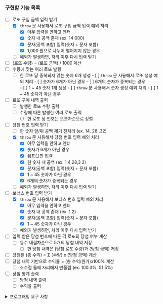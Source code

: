 ### 구현할 기능 목록

- [ ] 로또 구입 금액 입력 받기
  - [x] `throw` 문 사용해서 로또 구입 금액 입력 예외 처리
    - [x] 아무 입력을 안하고 엔터
    - [x] 숫자 내 공백 존재 (ex. 14 000)
    - [x] 문자(공백 포함) 입력(숫자 + 문자 포함)
    - [x] 1,000 원으로 나누어 떨어지지 않는 경우
  - [ ] 예외가 발생하면, 처리 이후 다시 입력 받기
- [ ] (로또 수량) = (로또 금액) / 1000 계산
- [ ] 수량에 맞는 여러 로또 발행
  - [ ] 한 로또 당 중복되지 않는 숫자 6개 생성
		- [ ] `throw` 문 사용해서 로또 생성 예외 처리
			- [ ] 숫자가 6개가 아닌 경우
			- [ ] 6개의 숫자가 중복되는 경우		
		- [ ] 1 ~ 45 숫자 1개 생성
			- [ ] `throw` 문 사용해서 숫자 생성 예외 처리
				- [ ] 1 ~ 45 숫자가 아닌 경우		
- [ ] 로또 구매 내역 출력
  - [ ] 발행한 로또 수량 출력
  - [ ] 수량에 따른 발행한 여러 로또 출력
    - [ ] 한 로또 당 번호는 오름차순으로 정렬
- [ ] 당첨 번호 입력 받기
  - [ ] 한 숫자 앞/뒤 공백 제거 전처리 (ex. 14, 28 ,32)
  - [x] `throw` 문 사용해서 당첨 번호 입력 예외 처리
    - [x] 아무 입력을 안하고 엔터
    - [x] 숫자가 6개가 아닌 경우
    - [x] 쉼표(,)만 입력
    - [x] 한 숫자 내 공백 (ex. 1 4,28,3 2)
    - [x] 문자(공백 포함) 입력(숫자 + 문자 포함)
    - [x] 1 ~ 45 숫자가 아닌 경우
    - [x] 6개의 숫자가 중복되는 경우
  - [ ] 예외가 발생하면, 처리 이후 다시 입력 받기
- [ ] 보너스 번호 입력 받기
  - [x] `throw` 문 사용해서 보너스 번호 입력 예외 처리
    - [x] 아무 입력을 안하고 엔터
    - [x] 숫자 내 공백 존재 (ex. 1 2)
    - [x] 문자(공백 포함) 입력(숫자 + 문자 포함)
    - [x] 1 ~ 45 숫자가 아닌 경우
  - [ ] 예외가 발생하면, 처리 이후 다시 입력 받기
- [ ] 입력 받은 당첨 번호에 따른 각 로또의 당첨 여부 계산
	- [ ] 등수 내림차순으로 5개의 당첨 내역 저장
		- [ ] 한 당첨 내역은 (당첨 로또 수량)과 (당첨 금액) 저장
- [ ] 당첨된 (총 수익) = Σ (수량) x (당첨 금액) 계산
- [ ] 당첨 내역 기반으로 수익률 = (총 수익/원가)x100% 계산
  - [ ] 소수점 둘째 자리에서 반올림 (ex. 100.0%, 51.5%)
- [ ] 당첨 통계 출력
  - [ ] 당첨 내역 출력
  - [ ] 수익률 출력

<details>
  <summary> 프로그래밍 요구 사항 </summary>
  <div markdown="1">

- Node.js 버전 18.17.1 이상 설치
- ESLint, Prettier 설정
  - Airbnb 자바스크립트 스타일 가이드 컨벤션 지키기
- `package.json`을 변경 X
  - 깃허브에는 ESLint 설정 반영 X
- `@woowacourse/mission-utils` 를 import 하여 API 사용
  - `Random.pickUniqueNumbersInRange()` 를 이용하여 랜덤 숫자 생성
  - `Console.readLineAsync`, `Console.print` 를 활용하여 입/출력
- 프로그램 종료 시 `process.exit()`를 호출 X
- 파일, 패키지 이름을 수정하거나 이동 X
- 요구 사항에 명시된 출력값 형식을 지키기
- 함수(또는 메서드)가 한 가지 일만 하도록 최대한 작게 만들기
  - indent(인덴트, 들여쓰기) depth는 2까지만 허용
  - 함수(또는 메서드)의 길이는 15라인 이하
  - else를 지양
- Jest를 이용하여 아래의 기능 목록을 테스트 코드 작성해서 정상 동작 확인
  - `npm test` 입력하여 ApplicationTest.js 테스트
- 기능 목록 단위로 Git 커밋
- 제공된 Lotto 클래스를 활용해 구현
  - numbers의 # prefix를 변경 X
  - Lotto에 필드를 추가 X

  </div>
</details>
